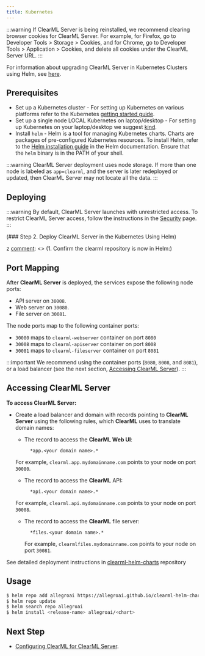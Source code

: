 ```yaml
---
title: Kubernetes
---
```


:::warning
If ClearML Server is being reinstalled, we recommend clearing browser cookies for ClearML Server. For example, 
for Firefox, go to Developer Tools > Storage > Cookies, and for Chrome, go to Developer Tools > Application > Cookies,
and delete all cookies under the ClearML Server URL.
:::

For information about upgrading ClearML Server in Kubernetes Clusters using Helm, see [here](upgrade_server_kubernetes_helm.md).

## Prerequisites

* Set up a Kubernetes cluster - For setting up Kubernetes on various platforms refer to the Kubernetes [getting started guide](https://kubernetes.io/docs/setup).
* Set up a single node LOCAL Kubernetes on laptop/desktop - For setting up Kubernetes on your laptop/desktop we suggest [kind](https://kind.sigs.k8s.io).
* Install `helm` - Helm is a tool for managing Kubernetes charts. Charts are packages of pre-configured Kubernetes resources.
To install Helm, refer to the [Helm installation guide](https://helm.sh/docs/using_helm.html#installing-helm) in the Helm documentation.
Ensure that the `helm` binary is in the PATH of your shell.

:::warning
ClearML Server deployment uses node storage. If more than one node is labeled as ``app=clearml``, and the server is later 
redeployed or updated, then ClearML Server  may not locate all the data.
:::

## Deploying

:::warning
By default, ClearML Server launches with unrestricted access. To restrict ClearML Server access, follow the 
instructions in the [Security](clearml_server_security.md) page.
:::

$$$$
 (### Step 2. Deploy ClearML Server in the Kubernetes Using Helm)

[comment]: <> (After modifying several Elasticsearch settings in the Docker configuration &#40;see Step 1 above&#41;, deploy **ClearML Server**.)

[comment]: <> (**To deploy ClearML Server in Kubernetes using Helm:**)

[comment]: <> (1. Add the clearml-server repository to Helm:)

[comment]: <> (        helm repo add allegroai https://allegroai.github.io/clearml-helm-charts)
z
[comment]: <> (1. Confirm the clearml repository is now in Helm:)
    
[comment]: <> (        helm search repo allegroai)

[comment]: <> (    The helm search results must include `allegroai/clearml`.)
    
[comment]: <> (1. Install `clearml` on your cluster:)
    
[comment]: <> (        helm install clearml-server allegroai/clearml -n clearml --create-namespace)

[comment]: <> (    A clearml `namespace` is created in the cluster and clearml-server is deployed in it.)

## Port Mapping

After **ClearML Server** is deployed, the services expose the following node ports:

* API server on `30008`.
* Web server on `30080`.
* File server on `30081`.

The node ports map to the following  container ports:

* `30080` maps to `clearml-webserver` container on port `8080`
* `30008` maps to `clearml-apiserver` container on port `8008`
* `30081` maps to `clearml-fileserver` container on port `8081`

:::important
We recommend using the container ports (``8080``, ``8008``, and ``8081``), or a load balancer (see the next section, [Accessing ClearML Server](#accessing-clearml-server)).
:::

## Accessing ClearML Server 

**To access ClearML Server:**

* Create a load balancer and domain with records pointing to **ClearML Server** using the following rules, which **ClearML** 
  uses to translate domain names:

    * The record to access the **ClearML Web UI**:

            *app.<your domain name>.* 

    For example, `clearml.app.mydomainname.com` points to your node on port `30080`.
    
    * The record to access the **ClearML** API:

            *api.<your domain name>.* 

    For example, `clearml.api.mydomainname.com` points to your node on port `30008`.
    
    * The record to access the **ClearML** file server:

            *files.<your domain name>.*

        For example, `clearmlfiles.mydomainname.com` points to your node on port `30081`.


$$$$




See detailed deployment instructions in [clearml-helm-charts](https://github.com/allegroai/clearml-helm-charts/tree/main/charts/clearml) 
repository 

## Usage

```bash
$ helm repo add allegroai https://allegroai.github.io/clearml-helm-charts
$ helm repo update
$ helm search repo allegroai
$ helm install <release-name> allegroai/<chart>
```

## Next Step

* [Configuring ClearML for ClearML Server](clearml_config_for_clearml_server.md).
